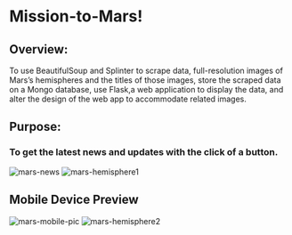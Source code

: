 # Mission-to-Mars!
## Overview:
To use BeautifulSoup and Splinter to scrape data, full-resolution images of Mars’s hemispheres and the titles of those images, store the scraped data on a Mongo database, use Flask,a web application to display the data, and alter the design of the web app to accommodate related images.
## Purpose:
 ### To get the latest news and updates with the click of a button.
 
![mars-news](https://user-images.githubusercontent.com/84524153/129558989-82903cac-9e88-4df3-b2d5-e8edd4242af2.png)
![mars-hemisphere1](https://user-images.githubusercontent.com/84524153/129559316-00ae7628-7f70-4051-8c19-55452f029a27.png)

## Mobile Device Preview
![mars-mobile-pic](https://user-images.githubusercontent.com/84524153/129559505-d229b7f4-4ec6-451f-9677-4eb53a49c5b9.png)
![mars-hemisphere2](https://user-images.githubusercontent.com/84524153/129561940-729d4648-f28e-444f-a95a-4a75a8082be3.png)







